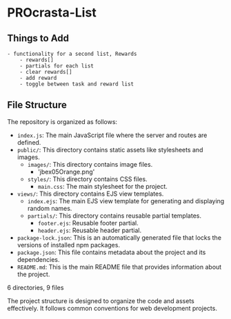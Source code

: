 # PROcrasta-List

## Things to Add

    - functionality for a second list, Rewards
        - rewards[]
        - partials for each list
        - clear rewards[]
        - add reward
        - toggle between task and reward list

## File Structure

The repository is organized as follows:

- `index.js`: The main JavaScript file where the server and routes are defined.
- `public/`: This directory contains static assets like stylesheets and images.
    - `images/`: This directory contains image files.
        - 'jbex05Orange.png'
    - `styles/`: This directory contains CSS files.
        - `main.css`: The main stylesheet for the project.
- `views/`: This directory contains EJS view templates.
  - `index.ejs`: The main EJS view template for generating and displaying random names.
  - `partials/`: This directory contains reusable partial templates.
    - `footer.ejs`: Reusable footer partial.
    - `header.ejs`: Reusable header partial.
- `package-lock.json`: This is an automatically generated file that locks the versions of installed npm packages.
- `package.json`: This file contains metadata about the project and its dependencies.
- `README.md`: This is the main README file that provides information about the project.

6 directories, 9 files

The project structure is designed to organize the code and assets effectively. It follows common conventions for web development projects.